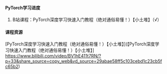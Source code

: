 #### PyTorch学习进度
1. B站课程：PyTorch深度学习快速入门教程（绝对通俗易懂！）【小土堆】（√）

#### 课程资源
[PyTorch深度学习快速入门教程（绝对通俗易懂！）【小土堆】](【PyTorch深度学习快速入门教程（绝对通俗易懂！）【小土堆】] https://www.bilibili.com/video/BV1hE411t7RN/?p=33&share_source=copy_web&vd_source=29abae58ff5c103cebd1c23cb5fc65b2)
